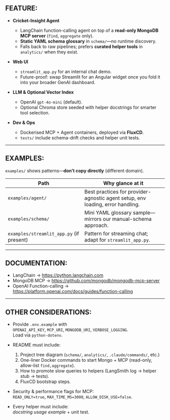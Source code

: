 ## FEATURE:

- **Cricket-Insight Agent**  
  - LangChain function-calling agent on top of a **read-only MongoDB MCP server** (`find`, `aggregate` only).  
  - **Static YAML schema glossary** in `schema/`—no runtime discovery.  
  - Falls back to raw pipelines; prefers **curated helper tools** in `analytics/` when they exist.  

- **Web UI**  
  - `streamlit_app.py` for an internal chat demo.  
  - Future-proof: swap Streamlit for an Angular widget once you fold it into your broader GenAI dashboard.

- **LLM & Optional Vector Index**  
  - OpenAI `gpt-4o-mini` (default).  
  - Optional Chroma store seeded with helper docstrings for smarter tool selection.

- **Dev & Ops**  
  - Dockerised MCP + Agent containers, deployed via **FluxCD**.  
  - `tests/` include schema-drift checks and helper unit tests.

---

## EXAMPLES:

`examples/` shows patterns—**don’t copy directly** (different domain).

| Path | Why glance at it |
|------|------------------|
| `examples/agent/` | Best practices for provider-agnostic agent setup, env loading, error handling. |
| `examples/schema/` | Mini YAML glossary sample—mirrors our manual-schema approach. |
| `examples/streamlit_app.py` (if present) | Pattern for streaming chat; adapt for `streamlit_app.py`. |

---

## DOCUMENTATION:

- LangChain → <https://python.langchain.com>  
- MongoDB MCP → <https://github.com/mongodb/mongodb-mcp-server>  
- OpenAI Function-calling → <https://platform.openai.com/docs/guides/function-calling>

---

## OTHER CONSIDERATIONS:

- Provide `.env.example` with  
  `OPENAI_API_KEY`, `MCP_URI`, `MONGODB_URI`, `VERBOSE_LOGGING`.  
  Load via `python-dotenv`.

- README must include:  
  1. Project tree diagram (`schema/`, `analytics/`, `.claude/commands/`, etc.)  
  2. One-liner Docker commands to start Mongo + MCP (read-only, allow-list `find,aggregate`).  
  3. How to promote slow queries to helpers (LangSmith log → helper stub → tests).  
  4. FluxCD bootstrap steps.

- Security & performance flags for MCP:  
  `READ_ONLY=true`, `MAX_TIME_MS=3000`, `ALLOW_DISK_USE=false`.

- Every helper must include:  
  *docstring usage example* + unit test.